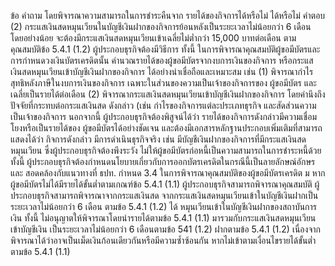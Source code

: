 ข้อ
คำถาม
โดยพิจารณาความสามารถในการชำระคืนจาก
รายได้ของกิจการได้หรือไม่
ได้หรือไม่
คําตอบ
(2) กระแสเงินสดหมุนเวียนในบัญชีเงินฝากของกิจการย้อนหลังเป็นระยะเวลาไม่น้อยกว่า 6 เดือน โดยอย่างน้อย
จะต้องมีกระแสเงินสดหมุนเวียนเข้าเฉลี่ยไม่ต่ำกว่า 15,000 บาทต่อเดือน ตามคุณสมบัติข้อ 5.4.1 (1.2)
ผู้ประกอบธุรกิจต้องมีวิธีการ
ทั้งนี้ ในการพิจารณาคุณสมบัติผู้ขอมีบัตรและการกำหนดวงเงินบัตรเครดิตนั้น
คำนวณรายได้ของผู้ขอมีบัตรจากงบการเงินของกิจการ หรือกระแสเงินสดหมุนเวียนเข้าบัญชีเงินฝากของกิจการ
ได้อย่างน่าเชื่อถือและเหมาะสม เช่น
(1) พิจารณากำไรสุทธิหลังภาษีในงบการเงินของกิจการ เฉพาะในส่วนของความเป็นเจ้าของกิจการของ
ผู้ขอมีบัตร และเฉลี่ยเป็นรายได้ต่อเดือน
(2) พิจารณากระแสเงินสดหมุนเวียนเข้าบัญชีเงินฝากของกิจการ โดยคำนึงถึงปัจจัยที่กระทบต่อกระแสเงินสด
ดังกล่าว (เช่น กําไรของกิจการแต่ละประเภทธุรกิจ และสัดส่วนความเป็นเจ้าของกิจการ
นอกจากนี้ ผู้ประกอบธุรกิจต้องพิสูจน์ได้ว่า รายได้ของกิจการดังกล่าวมีความเชื่อมโยงหรือเป็นรายได้ของ
ผู้ขอมีบัตรได้อย่างชัดเจน และต้องมีเอกสารหลักฐานประกอบเพิ่มเติมที่สามารถแสดงได้ว่า กิจการดังกล่าว
มีการดำเนินธุรกิจจริง เช่น มีบัญชีเงินฝากของกิจการที่มีกระแสเงินสดหมุนเวียน ซึ่งผู้ประกอบธุรกิจต้องพึงระวัง
ไม่ให้ผู้ขอมีบัตรก่อหนี้เป็นความสามารถในการชำระหนี้ด้วย
ทั้งนี้ ผู้ประกอบธุรกิจต้องกำหนดนโยบายเกี่ยวกับการออกบัตรเครดิตในกรณีนี้เป็นลายลักษณ์อักษรและ
สอดคล้องกับแนวทางที่ ธปท. กำหนด
3.4 ในการพิจารณาคุณสมบัติของผู้ขอมีบัตรเครดิต
ม
หากผู้ขอมีบัตรไม่ได้มีรายได้ขั้นต่ำตามเกณฑ์ข้อ 5.4.1 (1.1) ผู้ประกอบธุรกิจสามารถพิจารณาคุณสมบัติ
ผู้ประกอบธุรกิจสามารถพิจารณาจากกระแสเงินสด จากกระแสเงินสดหมุนเวียนเข้าในบัญชีเงินฝากเป็นระยะเวลาไม่น้อยกว่า 6 เดือน ตามข้อ 5.4.1 (1.2) ได้
หมุนเวียนเข้าในบัญชีเงินฝากของสถาบันการเงิน ทั้งนี้ ไม่อนุญาตให้พิจารณาโดยนำรายได้ตามข้อ 5.4.1 (1.1) มารวมกับกระแสเงินสดหมุนเวียนเข้าบัญชีเงิน
เป็นระยะเวลาไม่น้อยกว่า 6 เดือนตามข้อ 541 (1.2) ฝากตามข้อ 5.4.1 (1.2) เนื่องจากพิจารณาได้ว่าอาจเป็นเม็ดเงินก้อนเดียวกันหรือมีความซ้ำซ้อนกัน
หากไม่เข้าตามเงื่อนไขรายได้ขั้นต่ำตามข้อ 5.4.1 (1.1)
